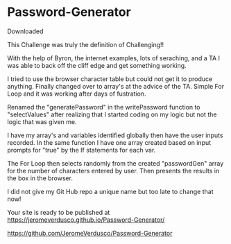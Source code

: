 # Password-Generator

Downloaded

This Challenge was truly the definition of Challenging!!

With the help of Byron, the internet examples, lots of seraching, and a TA I was able to back off the cliff edge and get something working.

I tried to use the browser character table but could not get it to produce anything.  Finally changed over to array's at the advice of the TA.  Simple For Loop and it was working after days of fustration.

Renamed the "generatePassword" in the writePassword function to "selectValues" after realizing that I started coding on my logic but not the logic that was given me.

I have my array's and variables identified globally then have the user inputs recorded.  In the same function I have one array created based on input prompts for "true" by the If statements for each var.

The For Loop then selects randomly from the created "passwordGen" array for the number of characters entered by user.  Then presents the results in the box in the browser.


I did not give my Git Hub repo a unique name but too late to change that now!

 Your site is ready to be published at https://jeromeverdusco.github.io/Password-Generator/

 https://github.com/JeromeVerdusco/Password-Generator